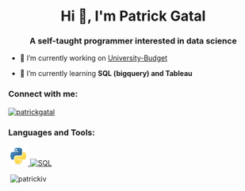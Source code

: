 <h1 align="center">Hi 👋, I'm Patrick Gatal</h1>
<h3 align="center">A self-taught programmer interested in data science</h3>

- 🔭 I’m currently working on [University-Budget](https://github.com/PatrickIV/University-Budget)

- 🌱 I’m currently learning **SQL (bigquery) and Tableau**

<h3 align="left">Connect with me:</h3>
<p align="left">
<a href="https://linkedin.com/in/patrickgatal" target="blank"><img align="center" src="https://raw.githubusercontent.com/rahuldkjain/github-profile-readme-generator/master/src/images/icons/Social/linked-in-alt.svg" alt="patrickgatal" height="30" width="40" /></a>
</p>

<h3 align="left">Languages and Tools:</h3>
<p align="left"> <a href="https://www.python.org" target="_blank" rel="noreferrer"> <img src="https://raw.githubusercontent.com/devicons/devicon/master/icons/python/python-original.svg" alt="python" width="40" height="40"/> </a> <a href="https://www.mysql.com/" target="_blank" rel="noreferrer"> <img src="https://www.vectorlogo.zone/logos/mysql/mysql-official.svg" alt="SQL" width="60" height="50"/> </a> </p>

<p>&nbsp;<img align="center" src="https://github-readme-stats.vercel.app/api?username=patrickiv&show_icons=true&locale=en" alt="patrickiv" /></p>

